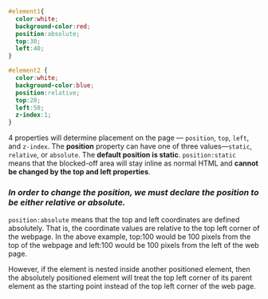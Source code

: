 ```css
#element1{
  color:white;
  background-color:red; 
  position:absolute; 
  top:30; 
  left:40;
}

#element2 {
  color:white;
  background-color:blue; 
  position:relative; 
  top:20; 
  left:50; 
  z-index:1;
}
```
4 properties will determine placement on the page — `position`, `top`, `left`, and `z-index`. 
The **position** property can have one of three values—`static`, `relative`, or `absolute`. The **default position is static**.
`position:static` means that the blocked-off area will stay inline as normal HTML and **cannot be changed by the top and left properties**. 

### _In order to change the position, we must declare the position to be either relative or absolute._

`position:absolute` means that the top and left coordinates are defined absolutely. That is, the coordinate values are relative to the top left corner of the webpage. In the above example, top:100 would be 100 pixels from the top of the webpage and left:100 would be 100 pixels from the left of the web page. 

However, if the element is nested inside another positioned element, then the absolutely positioned element will treat the top left corner of its parent element as the starting point instead of the top left corner of the web page.
